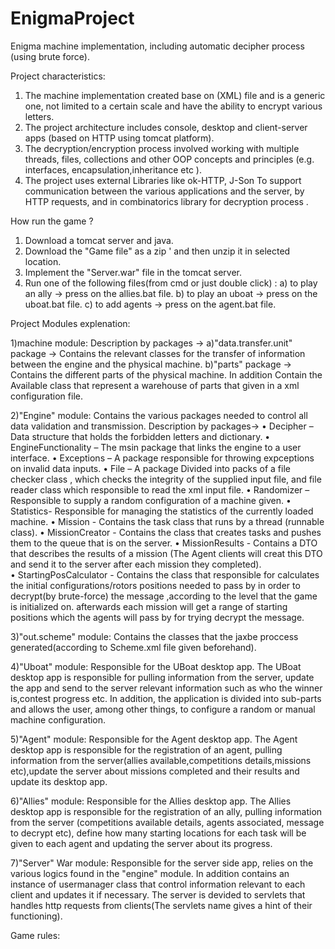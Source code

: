 # EnigmaProject
Enigma machine implementation, including automatic decipher process (using brute force).

Project characteristics: 
1) The machine implementation created base on (XML) file and is a generic one, not limited to a certain scale and have the ability to encrypt various letters.
2) The project architecture includes console, desktop and client-server apps (based on HTTP using tomcat platform).
3) The decryption/encryption process involved working with multiple threads, files, collections and other OOP concepts and principles
   (e.g. interfaces, encapsulation,inheritance etc ).
4) The project uses external Libraries like ok-HTTP, J-Son To support communication between the various applications and the server, by HTTP requests,
   and in combinatorics library for decryption process .
   
How run the game ? 
1) Download a tomcat server and java.
2) Download the "Game file" as a zip ' and then unzip it in selected location.
3) Implement the "Server.war" file in the tomcat server. 
4) Run one of the following files(from cmd or just double click) : 
  a) to play an ally -> press on the allies.bat file. 
  b) to play an uboat -> press on the uboat.bat file.
  c) to add agents -> press on the agent.bat file.
 
Project Modules explenation: 

1)machine module: 
   Description by packages ->
      a)"data.transfer.unit" package -> Contains the relevant classes for the transfer of information between the engine and the physical machine.
      b)"parts" package -> Contains the different parts of the physical machine. In addition Contain the Available class that represent a warehouse of parts that given          in a xml configuration file.  
      
2)"Engine" module: Contains the various packages needed to control all data validation and transmission. 
   Description by packages->
      •	Decipher – Data structure that holds the forbidden letters and dictionary.
      •	EngineFunctionality – The msin package that links the engine to a user interface.
      •	Exceptions – A package responsible for throwing expceptions on invalid data inputs.
      •	File – A package Divided into packs of a file checker class , which checks the integrity of the supplied input file, and file reader class which responsible            to read the xml input file.
      •	Randomizer – Responsible to supply a random configuration of a machine given.
      •	Statistics- Responsible for managing the statistics of the currently loaded machine.
      •	Mission - Contains the task class that runs by a thread (runnable class).
      •	MissionCreator - Contains the class that creates tasks and pushes them to the queue that is on the server.
      •	MissionResults - Contains a DTO that describes the results of a mission (The Agent clients will creat this DTO and send it to the server after each mission 
         they completed).  
      •	StartingPosCalculator - Contains the class that responsible for calculates the initial configurations/rotors positions needed to pass by in order to                    decrypt(by brute-force) the message ,according to the level that the game is initialized on. afterwards each mission will get a range of starting positions            which the agents will pass by for trying decrypt the message.

3)"out.scheme" module: Contains the classes that the jaxbe proccess generated(according to Scheme.xml file given beforehand).

4)"Uboat" module: Responsible for the UBoat desktop app. The UBoat desktop app  is responsible for pulling information from the server, update the app and   send to the server relevant information such as who the winner is,contest progress etc. In addition, the application is divided into sub-parts and allows the user,     among other things, to configure a random or manual machine configuration.

5)"Agent" module: Responsible for the Agent desktop app. The Agent desktop app is responsible for the registration of an agent, pulling information from the server(allies available,competitions details,missions etc),update the server about missions completed and their results and update its desktop app.

6)"Allies" module: Responsible for the Allies desktop app. The Allies desktop app is responsible for the registration of an ally, pulling information from the server
(competitions available details, agents associated, message to decrypt etc), define how many starting locations for each task will be given to each agent and         updating the server about its progress. 

7)"Server" War module: Responsible for the server side app, relies on the various logics found in the "engine" module. In addition contains an instance of usermanager class that control information relevant to each client and updates it if necessary. The server is devided to servlets that handles http requests from clients(The servlets name gives a hint of their functioning).  


Game rules:
 
 
